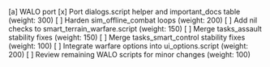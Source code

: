 [a] WALO port
[x] Port dialogs.script helper and important_docs table (weight: 300)
[ ] Harden sim_offline_combat loops (weight: 200)
[ ] Add nil checks to smart_terrain_warfare.script (weight: 150)
[ ] Merge tasks_assault stability fixes (weight: 150)
[ ] Merge tasks_smart_control stability fixes (weight: 100)
[ ] Integrate warfare options into ui_options.script (weight: 200)
[ ] Review remaining WALO scripts for minor changes (weight: 100)
